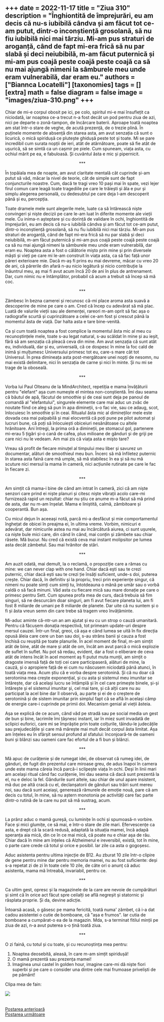 
+++
date = 2022-11-17
title = "Ziua 310"
description = "Înghiontită de împrejurări, eu am decis că nu-s iubibilă cândva și am făcut tot ce-am putut, dintr-o inconștiență grosolană, să nu fiu iubibilă nici mai târziu. Mi-am pus straturi de aroganță, când de fapt mi-era frică să nu par slabă și deci neiubibilă, m-am făcut puternică și mi-am pus coajă peste coajă peste coajă ca să nu mai ajungă nimeni la sâmburele meu unde eram vulnerabilă, dar eram eu."
authors = ["Biannca Locatelli"]
[taxonomies]
tags = []
[extra]
math = false
diagram = false
image = "images/ziua-310.png"
+++
---

Chiar de mi-e corpul obosit pe ici, pe colo, spiritul mi-e mai însuflețit ca niciodată, iar noaptea ce-a trecut n-a fost decât un pod pentru ziua de azi, nici pe departe o zonă-tampon, de încărcare baterii. Aproape toată noaptea am stat într-o stare de veghe, de acută prezență, de o trezie plină. În puținele momente de absență din starea asta, am avut senzația că sunt o licurică, o mică spiridușă ce plutește ghidușă peste tot și toate. Mi se pare incredibil cum surata nopții de ieri, atât de atârnătoare, poate să fie atât de ușurică, să se simtă ca un cașmir pe piele. Cum spuneam, viața asta, cu ochiul mărit pe ea, e fabuloasă. Și cuvântul ăsta e mic și pipernicit.

<p style="text-align: center;">***</p>

În țopăiala mea de noapte, am avut claritate mentală cât cuprinde și-am putut să văd, măcar la nivel de teorie, cât de simple sunt de fapt conjuncturile noastre. Cum, dacă te tragi vreo 10 pași mai în spate, vezi lejer firul comun care leagă toate tragediile pe care le trăiești și ăla e pur și simplu alegerea personală, cu dedesubtul pe care deja l-am descoperit până și eu, percepția.

Toate dramele mele sunt alegerile mele, luate ca să întărească niște convingeri și niște decizii pe care le-am luat în diferite momente ale vieții mele. Cu inima-n așteptare și cu dorință de validare în ochi, înghiontită de împrejurări, eu am decis că nu-s iubibilă cândva și am făcut tot ce-am putut, dintr-o inconștiență grosolană, să nu fiu iubibilă nici mai târziu. Mi-am pus straturi de aroganță, când de fapt mi-era frică să nu par slabă și deci neiubibilă, m-am făcut puternică și mi-am pus coajă peste coajă peste coajă ca să nu mai ajungă nimeni la sâmburele meu unde eram vulnerabilă, dar eram eu. Noaptea asta a fost o călătorie mișto prin mine și prin diversele măști și vieți pe care mi le-am construit în viața asta, ca să fac față unor păreri exterioare mie. Dacă m-aș fi prins eu mai devreme, măcar cu vreo 20 de ani, că părerile din afară n-au nicio legătură și nicio contribuție la înăuntrul meu, aș mai fi avut acum încă 20 de ani în plus de antrenament. Dar, cum nimic nu e întâmplător, probabil că acum a trebuit să încep să mă coc.

<p style="text-align: center;">***</p>

Zâmbesc în bezna camerei și recunosc că-mi place aroma asta suavă a descoperire de mine pe care o am. Cred că încep cu adevărat să mă plac. Luată de valurile vieții sau ale demenței, rareori m-am oprit să fac așa o radiografie scurtă și cuprinzătoare a celei ce-am fost și crescut până la momentul ăsta de viață. Dar halta asta e tare bine-venită.

Ca și cum toată noaptea a fost complice la momentul ăsta mic al meu cu recunoștințele mele, toate s-au legat natural, s-au scăldat în mine și au ieșit, fără să am senzația că pleacă ceva din mine. Am avut senzația că sunt atât eu, individuală, dar și eu, universală, că ce dospesc în mine la foc cald de inimă și mulțumesc Universului primesc tot eu, care-s mare cât tot Universul. În prea dimineața asta post-mergătoare unei nopți de nesomn, nu mai există delimitare, nici în senzația de carne și nici în minte. Și nu mi se trage de la oboseală.

<p style="text-align: center;">***</p>

Vorba lui Paul Olteanu de la MindArchitect, repetiția e mama învățăturii pentru "elefant" așa cum numește el mintea non-conștientă. Îmi dau seama că băutul de apă, făcutul de smoothie și de ceai sunt deja pe panoul de comandă al "elefantului", singurele elemente care mai aduc un zvâc de noutate fiind ce aleg să pun în apa dimineții, s-o fac vie, sau ce adaug, scot, înlocuiesc în smoothie și în ceai. Ritualul ăsta mic al dimineților mele este dovada cea mai palpabilă și mai elocventă că poți pune pe pilot automat și lucruri bune, că poți să înlocuiești obiceiuri nesănătoase cu altele hrănitoare. Ani întregi, la prima oră a dimineții, pe stomacul gol, partenere mi-erau 5 țigări și-o cană de cafea, plus milioane de gânduri și de griji pe care nici nu le vedeam. Am mai zis că viața asta e mișto tare?

Vreau să profit de fiecare minuțel al timpului meu liber și savurez un documentar, alături de smoothieul meu bun. Încerc să mă înfiletez puternic în starea asta faină care mă umple, să mă stabilesc în ea și să nu mă scuture nici mersul la mama în cameră, nici acțiunile rutinate pe care le fac în fiecare zi.

<p style="text-align: center;">***</p>

Am simțit că mama-i bine de când am intrat în cameră, zici că am niște senzori care prind ei niște planuri și citesc niște vibrații acolo care-mi furnizează rapid un rezultat: chiar nu știu ce anume m-a făcut să mă prind de asta, dar nu m-am înșelat. Mama e liniștită, calmă, zâmbitoare și cooperantă. Bun așa.

Cu micul dejun în aceeași notă, parcă mi-a desfăcut și mie comportamentul înghețat de obicei în preajma ei, în ultima vreme. Vorbim, nimicuri e adevărat, dar nimicurile astea nu mai au încărcătură aiurea, ci sunt ușurele, ca niște bule mici care, din când în când, mai conțin și zâmbete sau chiar râsete. Mă bucur. Nu cred că există ceva mai instant molipsitor pe lumea asta decât zâmbetul. Sau mai hrănitor de stări.

<p style="text-align: center;">***</p>

Am auzit odată, mai demult, la o reclamă, o propoziție care a rămas cu mine: we can never clap with one hand. Chiar dacă ești sau te crezi puternic, chiar dacă ești sau te crezi ție însăți suficient, unde-s doi, puterea crește. Chiar dacă, în definitiv și la propriu, treci prin experiențe singur, că nimeni nu poate simți cum simți tu, întotdeauna o mână pe umăr sau o vorbă caldă o să facă minuni. Văd asta cu fiecare mică sau mare donație pe care o primesc pentru Sett. Cum spunea profa mea de curs, dacă trebuia să fim singuri, să ne descurcăm doar singuri, am fi avut fiecare planeta lui, am fi fost 8 miliarde de umani pe 8 miliarde de planete. Dar uite că nu suntem și o fi și ăsta vreun semn din care trebe să tragem vreo învățăminte.

Mi-aduc aminte că-ntr-un an am ajutat și eu cu un strop o cauză umanitară. Pentru că făcusem donația respectivă, tot primeam update-uri despre mersul cauzei. Într-un final, greoi, că așa e când lumea se uită în fix direcția opusă ăleia care cere un ban sau doi, s-au strâns banii și cauza a fost închisă cu reușită pe toate planurile. În acel moment de final, m-am simțit atât de bine, atât de mare și atât de om, încât am avut parcă o mică explozie de suflet în suflet. Nu pot să redau, evident, dar a fost o eliberare de ceva atât de intens încât în acel moment aș fi putut muta munții, am simțit o dragoste imensă față de toți cei care participaseră, alături de mine, la cauză, și o apropiere față de ei cum nu născusem niciodată până atunci, în toată viața mea. Acum știu că e vorba despre serotonină. Și că nu doar că serotonina mea crește exponențial, și cu asta și sistemul meu imunitar se întărește, dar că același lucru se întâmplă și în cel care primește binele, și-și întărește și el sistemul imunitar și, cel mai tare, și că alții care nu au participat la acel bine dar îl observă, au parte și ei de o creștere de serotonină și de sistem imunitar prin simplul fapt că se află în același câmp de energie care-i cuprinde pe primii doi. Mecanism genial al vieții ăsteia.

Așa se explică de ce acum, când văd pe stradă sau pe social media un gest de bun și bine, lacrimile îmi țâșnesc instant, iar în miez sunt invadată de sclipici euforici, care mi se împrăștie prin toate colțurile, tăindu-le judecățile sau prejudecățile și care mă mărește mai mult decât corpul ăsta limitat. Așa am înțeles eu în sfârșit sensul profund al sfatului: înconjoară-te de oameni buni și blânzi sau oameni care fac efortul de a fi bun și blânzi.

<p style="text-align: center;">***</p>

Mă apuc de curățenie și de rumegat idei, de observat că rumeg idei, de gânduri, de fugit din prezentul care miroase greu, de adus înapoi în camera unde este mama căreia încă parcă-i sclipește viața în ochi. Deși în linii mari am același ritual când fac curățenie, îmi dau seama că dacă sunt prezentă la el, nu e deloc la fel. Gândurile sunt altele, sau chiar de unul apare insistent, mă duc pe altă cracă cu el, declanșatorii de gânduri sau trăiri sunt mereu noi, sau dacă sunt aceiași, generează rămurele de emoție nouă, pare că am decis cu totul, în mine, să nu aștern monotonia pe activități care fac parte dintr-o rutină de la care nu pot să mă sustrag, acum.

<p style="text-align: center;">***</p>

La prânz aduc o mamă gureșă, cu luminițe în ochi și spumoasă-n vorbire. Face și mici glumițe, ce să mai, e într-o stare de zile mari. Efervescențe ca asta, e drept că la scară redusă, adaptată la situația mamei, încă adapă speranța aia mică, din ce în ce mai mică, că poate nu e chiar așa de rău. Chiar dacă în mine am înțeles că Alzheimerul e ireversibil, există, tot în mine, o parte care crede că totul și orice e posibil. Iar zile ca asta o gogoșesc.

Aduc asistenta pentru ultima injecție de B12. Au zburat 10 zile într-o clipire de gene pentru mine dar pentru memoria mamei, nu au fost suficiente: deși s-a repetat zi de zi în toate cele 10 zile, de câte ori o anunț că aduc asistenta, mama mă întreabă, invariabil, pentru ce.

<p style="text-align: center;">***</p>

Ca ultim gest, opresc și la magazinele de la care are nevoie de cumpărături și simt că în orice act făcut spre ceilalți se află negreșit și statornic și răsplata proprie. Și da, devine adicție.

Întoarsă acasă, o găsesc pe mama fericită, toată numa' zâmbet, că i-a dat cadou asistentei o cutie de bomboane, că "așa e frumos". Iar cutia de bomboane a cumpărat-o ea de la magazin. Mda, s-a terminat fitilul minții pe ziua de azi, n-a avut puterea s-o țină toată ziua.

<p style="text-align: center;">***</p>

O zi faină, cu totul și cu toate, și cu recunoștința mea pentru:
1. Noaptea deosebită, aleasă, în care m-am simțit spiridușă!
2. O mamă prezentă sau prezența mamei!
3. Imaginea unui castel în golden hour, imagine care-mi dă niște fiori superbi și pe care o consider una dintre cele mai frumoase priveliști de pe pământ!

Clipa mea de fain:

<div class="flex justify-center">
  <img src="images/310.jpeg" />
</div>

<br/>

<br/>

<div class="flex justify-between">
  <div>
    <a href="/blog/ziua-309/">Postarea anterioară</a>
  </div>
  <div>
    <a href="/blog/ziua-311/">Postarea următoare</a>
  </div>
</div>
